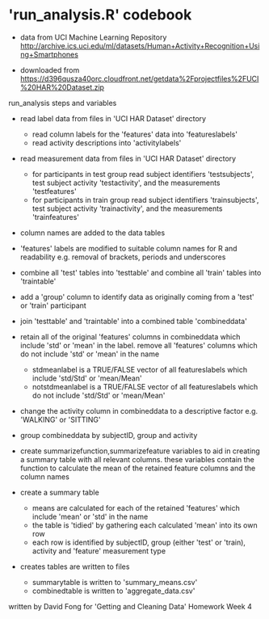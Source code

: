 # 'run_analysis.R' codebook

* data from UCI Machine Learning Repository
http://archive.ics.uci.edu/ml/datasets/Human+Activity+Recognition+Using+Smartphones

* downloaded from 
https://d396qusza40orc.cloudfront.net/getdata%2Fprojectfiles%2FUCI%20HAR%20Dataset.zip

run_analysis steps and variables

* read label data from files in 'UCI HAR Dataset' directory
  * read column labels for the 'features' data into 'featureslabels'
  * read activity descriptions into 'activitylabels'

* read measurement data from files in 'UCI HAR Dataset' directory
  * for participants in test group read subject identifiers 'testsubjects', test subject activity 'testactivity', and the measurements 'testfeatures'
  * for participants in train group read subject identifiers 'trainsubjects', test subject activity 'trainactivity', and the measurements 'trainfeatures'

* column names are added to the data tables
 * 'features' labels are modified to suitable column names for R and readability e.g. removal of brackets, periods and underscores

* combine all 'test' tables into 'testtable' and combine all 'train' tables into 'traintable'
* add a 'group' column to identify data as originally coming from a 'test' or 'train' participant

* join 'testtable' and 'traintable' into a combined table 'combineddata'

* retain all of the original 'features' columns in combineddata which include 'std' or 'mean' in the label. remove all 'features' columns which do not include 'std' or 'mean' in the name
  * stdmeanlabel is a TRUE/FALSE vector of all featureslabels which include 'std/Std' or 'mean/Mean'
  * notstdmeanlabel is a TRUE/FALSE vector of all featureslabels which do not include 'std/Std' or 'mean/Mean'

* change the activity column in combineddata to a descriptive factor e.g. 'WALKING' or 'SITTING'

* group combineddata by subjectID, group and activity

* create summarizefunction,summarizefeature variables to aid in creating a summary table with all relevant columns. these variables contain the function to calculate the mean of the retained feature columns and the column names

* create a summary table
  * means are calculated for each of the retained 'features' which include 'mean' or 'std' in the name
  * the table is 'tidied' by gathering each calculated 'mean' into its own row
  * each row is identified by subjectID, group (either 'test' or 'train), activity and 'feature' measurement type

* creates tables are written to files
  * summarytable is written to 'summary_means.csv'
  * combinedtable is written to 'aggregate_data.csv'

written by David Fong for 'Getting and Cleaning Data' Homework Week 4
